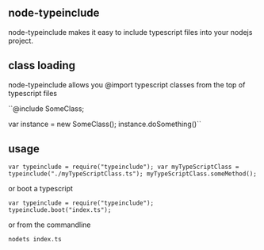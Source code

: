 node-typeinclude
----------------
node-typeinclude makes it easy to include typescript files into your nodejs project.

class loading
-------------
node-typeinclude allows you @import typescript classes from the top of typescript files

``@include SomeClass;

var instance = new SomeClass();
instance.doSomething()``

usage
-----
``var typeinclude = require("typeinclude");
var myTypeScriptClass = typeinclude("./myTypeScriptClass.ts");
myTypeScriptClass.someMethod();``

or boot a typescript

``var typeinclude = require("typeinclude");
typeinclude.boot("index.ts");``

or from the commandline

``nodets index.ts``
